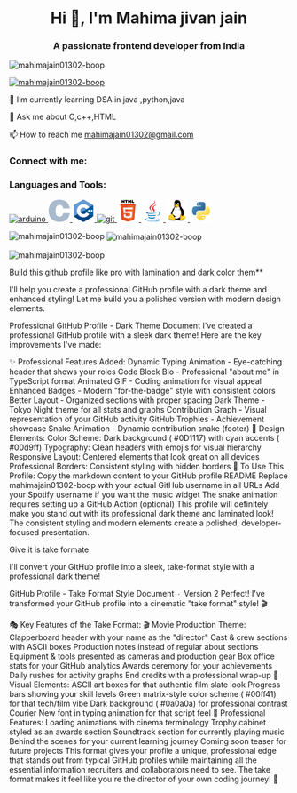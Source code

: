 
<h1 align="center">Hi 👋, I'm Mahima jivan jain</h1>
<h3 align="center">A passionate frontend developer from India</h3>

<p align="left"> <img src="https://komarev.com/ghpvc/?username=mahimajain01302-boop&label=Profile%20views&color=0e75b6&style=flat" alt="mahimajain01302-boop" /> </p>

<p align="left"> <a href="https://github.com/ryo-ma/github-profile-trophy"><img src="https://github-profile-trophy.vercel.app/?username=mahimajain01302-boop" alt="mahimajain01302-boop" /></a> </p>

🌱 I’m currently learning DSA in java ,python,java

💬 Ask me about C,c++,HTML

📫 How to reach me mahimajain01302@gmail.com

<h3 align="left">Connect with me:</h3>
<p align="left">
</p>

<h3 align="left">Languages and Tools:</h3>
<p align="left"> <a href="https://www.arduino.cc/" target="_blank" rel="noreferrer"> <img src="https://cdn.worldvectorlogo.com/logos/arduino-1.svg" alt="arduino" width="40" height="40"/> </a> <a href="https://www.cprogramming.com/" target="_blank" rel="noreferrer"> <img src="https://raw.githubusercontent.com/devicons/devicon/master/icons/c/c-original.svg" alt="c" width="40" height="40"/> </a> <a href="https://www.w3schools.com/cpp/" target="_blank" rel="noreferrer"> <img src="https://raw.githubusercontent.com/devicons/devicon/master/icons/cplusplus/cplusplus-original.svg" alt="cplusplus" width="40" height="40"/> </a> <a href="https://git-scm.com/" target="_blank" rel="noreferrer"> <img src="https://www.vectorlogo.zone/logos/git-scm/git-scm-icon.svg" alt="git" width="40" height="40"/> </a> <a href="https://www.w3.org/html/" target="_blank" rel="noreferrer"> <img src="https://raw.githubusercontent.com/devicons/devicon/master/icons/html5/html5-original-wordmark.svg" alt="html5" width="40" height="40"/> </a> <a href="https://www.java.com" target="_blank" rel="noreferrer"> <img src="https://raw.githubusercontent.com/devicons/devicon/master/icons/java/java-original.svg" alt="java" width="40" height="40"/> </a> <a href="https://www.linux.org/" target="_blank" rel="noreferrer"> <img src="https://raw.githubusercontent.com/devicons/devicon/master/icons/linux/linux-original.svg" alt="linux" width="40" height="40"/> </a> <a href="https://www.python.org" target="_blank" rel="noreferrer"> <img src="https://raw.githubusercontent.com/devicons/devicon/master/icons/python/python-original.svg" alt="python" width="40" height="40"/> </a> </p>

<p><img align="left" src="https://github-readme-stats.vercel.app/api/top-langs?username=mahimajain01302-boop&show_icons=true&locale=en&layout=compact" alt="mahimajain01302-boop" /></p>

<p>&nbsp;<img align="center" src="https://github-readme-stats.vercel.app/api?username=mahimajain01302-boop&show_icons=true&locale=en" alt="mahimajain01302-boop" /></p>

<p><img align="center" src="https://github-readme-streak-stats.herokuapp.com/?user=mahimajain01302-boop&" alt="mahimajain01302-boop" /></p>Build this github profile like pro with lamination and dark color  them**

I'll help you create a professional GitHub profile with a dark theme and enhanced styling! Let me build you a polished version with modern design elements.

Professional GitHub Profile - Dark Theme
Document 
I've created a professional GitHub profile with a sleek dark theme! Here are the key improvements I've made:

✨ Professional Features Added:
Dynamic Typing Animation - Eye-catching header that shows your roles
Code Block Bio - Professional "about me" in TypeScript format
Animated GIF - Coding animation for visual appeal
Enhanced Badges - Modern "for-the-badge" style with consistent colors
Better Layout - Organized sections with proper spacing
Dark Theme - Tokyo Night theme for all stats and graphs
Contribution Graph - Visual representation of your GitHub activity
GitHub Trophies - Achievement showcase
Snake Animation - Dynamic contribution snake (footer)
🎨 Design Elements:
Color Scheme: Dark background (
#0D1117) with cyan accents (
#00d9ff)
Typography: Clean headers with emojis for visual hierarchy
Responsive Layout: Centered elements that look great on all devices
Professional Borders: Consistent styling with hidden borders
🔧 To Use This Profile:
Copy the markdown content to your GitHub profile README
Replace mahimajain01302-boop with your actual GitHub username in all URLs
Add your Spotify username if you want the music widget
The snake animation requires setting up a GitHub Action (optional)
This profile will definitely make you stand out with its professional dark theme and laminated look! The consistent styling and modern elements create a polished, developer-focused presentation.

Give it is take formate

I'll convert your GitHub profile into a sleek, take-format style with a professional dark theme!

GitHub Profile - Take Format Style
Document ∙ Version 2 
Perfect! I've transformed your GitHub profile into a cinematic "take format" style! 🎬

🎭 Key Features of the Take Format:
🎬 Movie Production Theme:
Clapperboard header with your name as the "director"
Cast & crew sections with ASCII boxes
Production notes instead of regular about sections
Equipment & tools presented as cameras and production gear
Box office stats for your GitHub analytics
Awards ceremony for your achievements
Daily rushes for activity graphs
End credits with a professional wrap-up
🎨 Visual Elements:
ASCII art boxes for that authentic film slate look
Progress bars showing your skill levels
Green matrix-style color scheme (
#00ff41) for that tech/film vibe
Dark background (
#0a0a0a) for professional contrast
Courier New font in typing animation for that script feel
🎯 Professional Features:
Loading animations with cinema terminology
Trophy cabinet styled as an awards section
Soundtrack section for currently playing music
Behind the scenes for your current learning journey
Coming soon teaser for future projects
This format gives your profile a unique, professional edge that stands out from typical GitHub profiles while maintaining all the essential information recruiters and collaborators need to see. The take format makes it feel like you're the director of your own coding journey! 🚀


